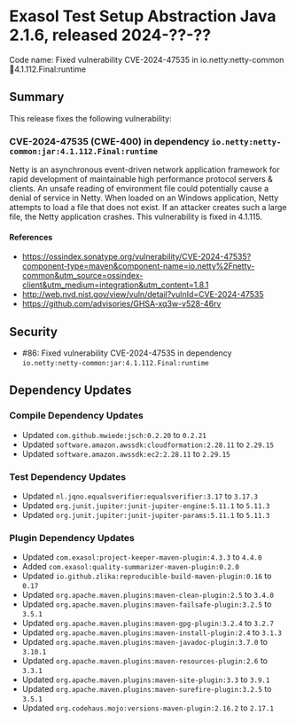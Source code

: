 # Exasol Test Setup Abstraction Java 2.1.6, released 2024-??-??

Code name: Fixed vulnerability CVE-2024-47535 in io.netty:netty-common:jar:4.1.112.Final:runtime

## Summary

This release fixes the following vulnerability:

### CVE-2024-47535 (CWE-400) in dependency `io.netty:netty-common:jar:4.1.112.Final:runtime`
Netty is an asynchronous event-driven network application framework for rapid development of maintainable high performance protocol servers & clients. An unsafe reading of environment file could potentially cause a denial of service in Netty. When loaded on an Windows application, Netty attempts to load a file that does not exist. If an attacker creates such a large file, the Netty application crashes. This vulnerability is fixed in 4.1.115.

#### References
* https://ossindex.sonatype.org/vulnerability/CVE-2024-47535?component-type=maven&component-name=io.netty%2Fnetty-common&utm_source=ossindex-client&utm_medium=integration&utm_content=1.8.1
* http://web.nvd.nist.gov/view/vuln/detail?vulnId=CVE-2024-47535
* https://github.com/advisories/GHSA-xq3w-v528-46rv

## Security

* #86: Fixed vulnerability CVE-2024-47535 in dependency `io.netty:netty-common:jar:4.1.112.Final:runtime`

## Dependency Updates

### Compile Dependency Updates

* Updated `com.github.mwiede:jsch:0.2.20` to `0.2.21`
* Updated `software.amazon.awssdk:cloudformation:2.28.11` to `2.29.15`
* Updated `software.amazon.awssdk:ec2:2.28.11` to `2.29.15`

### Test Dependency Updates

* Updated `nl.jqno.equalsverifier:equalsverifier:3.17` to `3.17.3`
* Updated `org.junit.jupiter:junit-jupiter-engine:5.11.1` to `5.11.3`
* Updated `org.junit.jupiter:junit-jupiter-params:5.11.1` to `5.11.3`

### Plugin Dependency Updates

* Updated `com.exasol:project-keeper-maven-plugin:4.3.3` to `4.4.0`
* Added `com.exasol:quality-summarizer-maven-plugin:0.2.0`
* Updated `io.github.zlika:reproducible-build-maven-plugin:0.16` to `0.17`
* Updated `org.apache.maven.plugins:maven-clean-plugin:2.5` to `3.4.0`
* Updated `org.apache.maven.plugins:maven-failsafe-plugin:3.2.5` to `3.5.1`
* Updated `org.apache.maven.plugins:maven-gpg-plugin:3.2.4` to `3.2.7`
* Updated `org.apache.maven.plugins:maven-install-plugin:2.4` to `3.1.3`
* Updated `org.apache.maven.plugins:maven-javadoc-plugin:3.7.0` to `3.10.1`
* Updated `org.apache.maven.plugins:maven-resources-plugin:2.6` to `3.3.1`
* Updated `org.apache.maven.plugins:maven-site-plugin:3.3` to `3.9.1`
* Updated `org.apache.maven.plugins:maven-surefire-plugin:3.2.5` to `3.5.1`
* Updated `org.codehaus.mojo:versions-maven-plugin:2.16.2` to `2.17.1`
